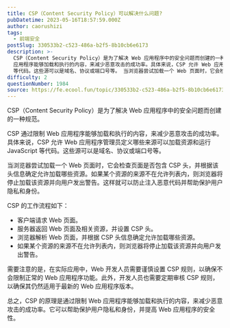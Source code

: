 ```yaml
---
title: CSP（Content Security Policy）可以解决什么问题?
pubDatetime: 2023-05-16T18:57:59.000Z
author: caorushizi
tags:
  - 前端安全
postSlug: 330533b2-c523-486a-b2f5-8b10cb6e6173
description: >-
  CSP（Content Security Policy）是为了解决 Web 应用程序中的安全问题而创建的一种规范。 CSP 通过限制 Web
  应用程序能够加载和执行的内容，来减少恶意攻击的成功率。具体来说，CSP 允许 Web 应用程序管理员定义哪些来源可以加载资源和运行 JavaScript
  等代码。这些源可以是域名、协议或端口号等。 当浏览器尝试加载一个 Web 页面时，它会检查页面是否包含 
difficulty: 2
questionNumber: 1984
source: https://fe.ecool.fun/topic/330533b2-c523-486a-b2f5-8b10cb6e6173
---
```


CSP（Content Security Policy）是为了解决 Web 应用程序中的安全问题而创建的一种规范。

CSP 通过限制 Web 应用程序能够加载和执行的内容，来减少恶意攻击的成功率。具体来说，CSP 允许 Web 应用程序管理员定义哪些来源可以加载资源和运行 JavaScript 等代码。这些源可以是域名、协议或端口号等。

当浏览器尝试加载一个 Web 页面时，它会检查页面是否包含 CSP 头，并根据该头信息确定允许加载哪些资源。如果某个资源的来源不在允许列表内，则浏览器将停止加载该资源并向用户发出警告。这样就可以防止注入恶意代码并帮助保护用户隐私和身份。

CSP 的工作流程如下：

- 客户端请求 Web 页面。
- 服务器返回 Web 页面及相关资源，并设置 CSP 头。
- 浏览器解析 Web 页面，并根据 CSP 头信息确定允许加载哪些资源。
- 如果某个资源的来源不在允许列表内，则浏览器将停止加载该资源并向用户发出警告。

需要注意的是，在实际应用中，Web 开发人员需要谨慎设置 CSP 规则，以确保不会限制正常的 Web 应用程序功能。此外，开发人员也需要定期审核 CSP 规则，以确保其仍然适用于最新的 Web 应用程序版本。

总之，CSP 的原理是通过限制 Web 应用程序能够加载和执行的内容，来减少恶意攻击的成功率。它可以帮助保护用户隐私和身份，并提高 Web 应用程序的安全性。
